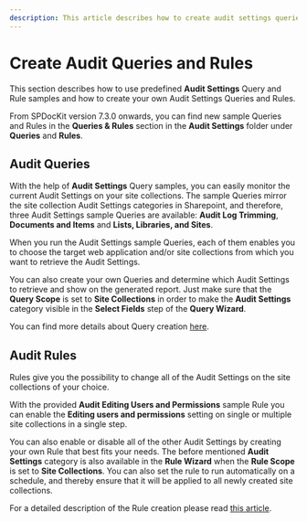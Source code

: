 ```yaml
---
description: This article describes how to create audit settings queries and rules in SPDocKit.
---
```


# Create Audit Queries and Rules

This section describes how to use predefined **Audit Settings** Query and Rule samples and how to create your own Audit Settings Queries and Rules.

From SPDocKit version 7.3.0 onwards, you can find new sample Queries and Rules in the **Queries & Rules** section in the **Audit Settings** folder under **Queries** and **Rules**.

## Audit Queries

With the help of **Audit Settings** Query samples, you can easily monitor the current Audit Settings on your site collections. The sample Queries mirror the site collection Audit Settings categories in Sharepoint, and therefore, three Audit Settings sample Queries are available: **Audit Log Trimming**, **Documents and Items** and **Lists, Libraries, and Sites**.

When you run the Audit Settings sample Queries, each of them enables you to choose the target web application and/or site collections from which you want to retrieve the Audit Settings.

You can also create your own Queries and determine which Audit Settings to retrieve and show on the generated report. Just make sure that the **Query Scope** is set to **Site Collections** in order to make the **Audit Settings** category visible in the **Select Fields** step of the **Query Wizard**.

You can find more details about Query creation [here](create-spdockit-query.md).

## Audit Rules

Rules give you the possibility to change all of the Audit Settings on the site collections of your choice.

With the provided **Audit Editing Users and Permissions** sample Rule you can enable the **Editing users and permissions** setting on single or multiple site collections in a single step.

You can also enable or disable all of the other Audit Settings by creating your own Rule that best fits your needs. The before mentioned **Audit Settings** category is also available in the **Rule Wizard** when the **Rule Scope** is set to **Site Collections**. You can also set the rule to run automatically on a schedule, and thereby ensure that it will be applied to all newly created site collections.

For a detailed description of the Rule creation please read [this article](create-governance-policy-rule.md).

